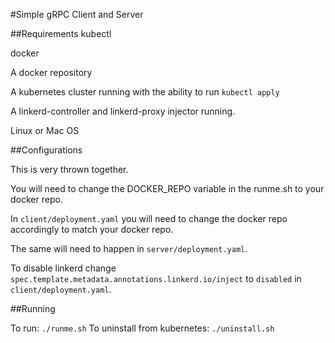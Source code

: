 #Simple gRPC Client and Server

##Requirements
kubectl

docker

A docker repository

A kubernetes cluster running with the ability to run `kubectl apply`

A linkerd-controller and linkerd-proxy injector running. 

Linux or Mac OS

##Configurations

This is very thrown together. 

You will need to change the DOCKER_REPO variable in the runme.sh to your
docker repo. 

In `client/deployment.yaml` you will need to change the docker repo accordingly
to match your docker repo.

The same will need to happen in `server/deployment.yaml`.

To disable linkerd change `spec.template.metadata.annotations.linkerd.io/inject` to `disabled`
in `client/deployment.yaml`.

##Running

To run: `./runme.sh`
To uninstall from kubernetes: `./uninstall.sh`